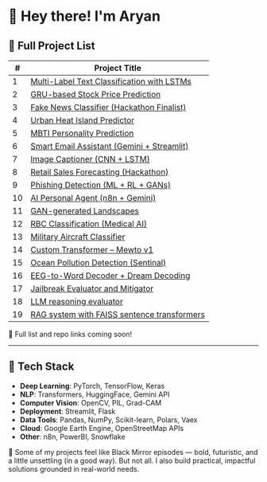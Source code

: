 # 👋 Hey there! I'm Aryan


## 🧪 Full Project List 

| # | Project Title |
|---|----------------|
| 1 | [Multi-Label Text Classification with LSTMs](...) |
| 2 | [GRU-based Stock Price Prediction](...) |
| 3 | [Fake News Classifier (Hackathon Finalist)](...) |
| 4 | [Urban Heat Island Predictor](...) |
| 5 | [MBTI Personality Prediction](...) |
| 6 | [Smart Email Assistant (Gemini + Streamlit)](...) |
| 7 | [Image Captioner (CNN + LSTM)](...) |
| 8 | [Retail Sales Forecasting (Hackathon)](...) |
| 9 | [Phishing Detection (ML + RL + GANs)](...) |
| 10 | [AI Personal Agent (n8n + Gemini)](...) |
| 11 | [GAN-generated Landscapes](...) |
| 12 | [RBC Classification (Medical AI)](...) |
| 13 | [Military Aircraft Classifier](...) |
| 14 | [Custom Transformer – Mewto v1](...) |
| 15 | [Ocean Pollution Detection (Sentinal)](...) |
| 16 | [EEG-to-Word Decoder + Dream Decoding](...) |
| 17 | [Jailbreak Evaluator and Mitigator](...) |
| 18 | [LLM reasoning evaluator](...) |
| 19 | [RAG system with FAISS sentence transformers](...) |

🔗 Full list and repo links coming soon!

---

## 🧩 Tech Stack

- **Deep Learning**: PyTorch, TensorFlow, Keras
- **NLP**: Transformers, HuggingFace, Gemini API
- **Computer Vision**: OpenCV, PIL, Grad-CAM
- **Deployment**: Streamlit, Flask
- **Data Tools**: Pandas, NumPy, Scikit-learn, Polars, Vaex
- **Cloud**: Google Earth Engine, OpenStreetMap APIs
- **Other**: n8n, PowerBI, Snowflake



🚀 Some of my projects feel like Black Mirror episodes — bold, futuristic, and a little unsettling (in a good way).
But not all. I also build practical, impactful solutions grounded in real-world needs.

<!---
aryan331277/aryan331277 is a ✨ special ✨ repository because its `README.md` (this file) appears on your GitHub profile.
You can click the Preview link to take a look at your changes.
--->
